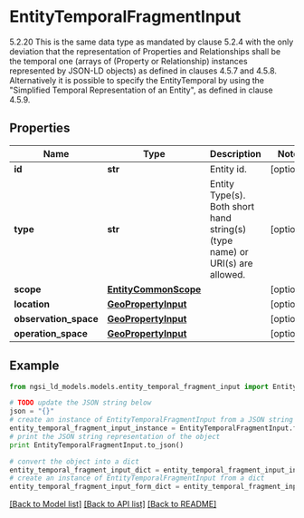 # EntityTemporalFragmentInput

5.2.20 This is the same data type as mandated by clause 5.2.4 with the only deviation that the representation of Properties and Relationships shall be the temporal one (arrays of (Property or Relationship) instances represented by JSON-LD objects) as defined in clauses 4.5.7 and 4.5.8. Alternatively it is possible to specify the EntityTemporal by using the \"Simplified Temporal Representation of an Entity\", as defined in clause 4.5.9. 

## Properties
Name | Type | Description | Notes
------------ | ------------- | ------------- | -------------
**id** | **str** | Entity id.  | [optional] 
**type** | **str** | Entity Type(s). Both short hand string(s) (type name) or URI(s) are allowed.  | [optional] 
**scope** | [**EntityCommonScope**](EntityCommonScope.md) |  | [optional] 
**location** | [**GeoPropertyInput**](GeoPropertyInput.md) |  | [optional] 
**observation_space** | [**GeoPropertyInput**](GeoPropertyInput.md) |  | [optional] 
**operation_space** | [**GeoPropertyInput**](GeoPropertyInput.md) |  | [optional] 

## Example

```python
from ngsi_ld_models.models.entity_temporal_fragment_input import EntityTemporalFragmentInput

# TODO update the JSON string below
json = "{}"
# create an instance of EntityTemporalFragmentInput from a JSON string
entity_temporal_fragment_input_instance = EntityTemporalFragmentInput.from_json(json)
# print the JSON string representation of the object
print EntityTemporalFragmentInput.to_json()

# convert the object into a dict
entity_temporal_fragment_input_dict = entity_temporal_fragment_input_instance.to_dict()
# create an instance of EntityTemporalFragmentInput from a dict
entity_temporal_fragment_input_form_dict = entity_temporal_fragment_input.from_dict(entity_temporal_fragment_input_dict)
```
[[Back to Model list]](../README.md#documentation-for-models) [[Back to API list]](../README.md#documentation-for-api-endpoints) [[Back to README]](../README.md)


